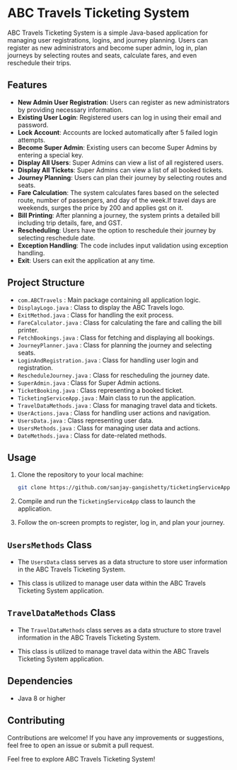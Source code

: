 # ABC Travels Ticketing System

ABC Travels Ticketing System is a simple Java-based application for managing user registrations, logins, and journey planning. Users can register as new administrators and become super admin, log in, plan journeys by selecting routes and seats, calculate fares, and even reschedule their trips.

## Features

- **New Admin User Registration**: Users can register as new administrators by providing necessary information.
- **Existing User Login**: Registered users can log in using their email and password.
- **Lock Account**: Accounts are locked automatically after 5 failed login attempts.
- **Become Super Admin**: Existing users can become Super Admins by entering a special key.
- **Display All Users**: Super Admins can view a list of all registered users.
- **Display All Tickets**: Super Admins can view a list of all booked tickets.
- **Journey Planning**: Users can plan their journey by selecting routes and seats.
- **Fare Calculation**: The system calculates fares based on the selected route, number of passengers, and day of the week.If travel days are weekends, surges the price by 200 and applies gst on it.
- **Bill Printing**: After planning a journey, the system prints a detailed bill including trip details, fare, and GST.
- **Rescheduling**: Users have the option to reschedule their journey by selecting reschedule date.
- **Exception Handling**: The code includes input validation using exception handling.
- **Exit**: Users can exit the application at any time.

## Project Structure

- `com.ABCTravels` : Main package containing all application logic.
- `DisplayLogo.java` : Class to display the ABC Travels logo.
- `ExitMethod.java` : Class for handling the exit process.
- `FareCalculator.java` : Class for calculating the fare and calling the bill printer.
- `FetchBookings.java` : Class for fetching and displaying all bookings.
- `JourneyPlanner.java` : Class for planning the journey and selecting seats.
- `LoginAndRegistration.java` : Class for handling user login and registration.
- `RescheduleJourney.java` : Class for rescheduling the journey date.
- `SuperAdmin.java` : Class for Super Admin actions.
- `TicketBooking.java` :  Class representing a booked ticket.
- `TicketingServiceApp.java` : Main class to run the application.
- `TravelDataMethods.java` : Class for managing travel data and tickets.
- `UserActions.java` : Class for handling user actions and navigation.
- `UsersData.java` : Class representing user data.
- `UsersMethods.java` : Class for managing user data and actions.
- `DateMethods.java` : Class for date-related methods.

## Usage

1. Clone the repository to your local machine:

    ```bash
    git clone https://github.com/sanjay-gangishetty/ticketingServiceApp-java.git
    ```

2. Compile and run the `TicketingServiceApp` class to launch the application.

3. Follow the on-screen prompts to register, log in, and plan your journey.

## `UsersMethods` Class

- The `UsersData` class serves as a data structure to store user information in the ABC Travels Ticketing System. 

- This class is utilized to manage user data within the ABC Travels Ticketing System application.

## `TravelDataMethods` Class

- The `TravelDataMethods` class serves as a data structure to store travel information in the ABC Travels Ticketing System. 

- This class is utilized to manage travel data within the ABC Travels Ticketing System application.

## Dependencies

- Java 8 or higher

## Contributing

Contributions are welcome! If you have any improvements or suggestions, feel free to open an issue or submit a pull request.


Feel free to explore ABC Travels Ticketing System!

